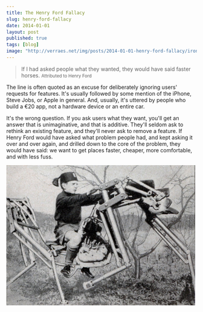 ```yaml
---
title: The Henry Ford Fallacy
slug: henry-ford-fallacy
date: 2014-01-01
layout: post
published: true
tags: [blog]
image: "http://verraes.net/img/posts/2014-01-01-henry-ford-fallacy/iron-dobbin.png"
---
```



<blockquote>
If I had asked people what they wanted, they would have said faster horses.
<small>Attributed to Henry Ford</small>
</blockquote>

The line is often quoted as an excuse for deliberately ignoring users' requests for features. It's usually followed by some mention of the iPhone, Steve Jobs, or Apple in general. And, usually, it's uttered by people who build a €20 app, not a hardware device or an entire car.

It's the wrong question. If you ask users what they want, you'll get an answer that is unimaginative, and that is additive. They'll seldom ask to rethink an existing feature, and they'll never ask to remove a feature. If Henry Ford would have asked what problem people had, and kept asking it over and over again, and drilled down to the core of the problem, they would have said: we want to get places faster, cheaper, more comfortable, and with less fuss.

<img src="/img/posts/2014-01-01-henry-ford-fallacy/iron-dobbin.png" alt="The iron Dobbin is one creepy looking vehicle">
